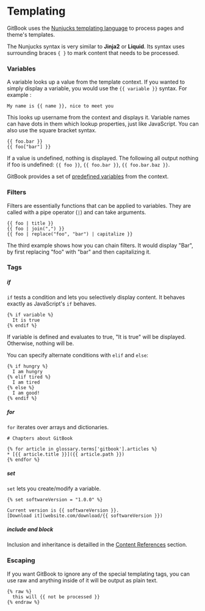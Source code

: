 # Templating

GitBook uses the [Nunjucks templating language](https://mozilla.github.io/nunjucks/) to process pages and theme's templates.

The Nunjucks syntax is very similar to **Jinja2** or **Liquid**. Its syntax uses surrounding braces `{ }` to mark content that needs to be processed.

### Variables

A variable looks up a value from the template context. If you wanted to simply display a variable, you would use the `{{ variable }}` syntax. For example :

```twig
My name is {{ name }}, nice to meet you
```

This looks up username from the context and displays it. Variable names can have dots in them which lookup properties, just like JavaScript. You can also use the square bracket syntax.

```twig
{{ foo.bar }}
{{ foo["bar"] }}
```

If a value is undefined, nothing is displayed. The following all output nothing if foo is undefined: `{{ foo }}`, `{{ foo.bar }}`, `{{ foo.bar.baz }}`.

GitBook provides a set of [predefined variables](variables.md) from the context.

### Filters

Filters are essentially functions that can be applied to variables. They are called with a pipe operator (`|`) and can take arguments.

```twig
{{ foo | title }}
{{ foo | join(",") }}
{{ foo | replace("foo", "bar") | capitalize }}
```

The third example shows how you can chain filters. It would display "Bar", by first replacing "foo" with "bar" and then capitalizing it.

### Tags

##### if

`if` tests a condition and lets you selectively display content. It behaves exactly as JavaScript's `if` behaves.

```twig
{% if variable %}
  It is true
{% endif %}
```

If variable is defined and evaluates to true, "It is true" will be displayed. Otherwise, nothing will be.

You can specify alternate conditions with `elif` and `else`:

```twig
{% if hungry %}
  I am hungry
{% elif tired %}
  I am tired
{% else %}
  I am good!
{% endif %}
```

##### for

`for` iterates over arrays and dictionaries.

```twig
# Chapters about GitBook

{% for article in glossary.terms['gitbook'].articles %}
* [{{ article.title }}]({{ article.path }})
{% endfor %}
```

##### set

`set` lets you create/modify a variable.

```twig
{% set softwareVersion = "1.0.0" %}

Current version is {{ softwareVersion }}.
[Download it](website.com/download/{{ softwareVersion }})
```

##### include and block

Inclusion and inheritance is detailled in the [Content References](conrefs.md) section.

### Escaping

If you want GitBook to ignore any of the special templating tags, you can use raw and anything inside of it will be output as plain text.

```twig
{% raw %}
  this will {{ not be processed }}
{% endraw %}
```
